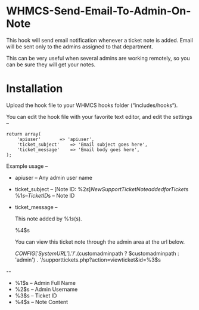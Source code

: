 # WHMCS-Send-Email-To-Admin-On-Note

This hook will send email notification whenever a ticket note is added. Email will be sent only to the admins assigned to that department.

This can be very useful when several admins are working remotely, so you can be sure they will get your notes.

# Installation

Upload the hook file to your WHMCS hooks folder (“includes/hooks“).

You can edit the hook file with your favorite text editor, and edit the settings –

	return array(
		'apiuser' 		=> 'apiuser',
		'ticket_subject' 	=> 'Email subject goes here',
		'ticket_message'	=> 'Email body goes here',
	);
  
  Example usage –

* apiuser – Any admin user name
* ticket_subject – [Note ID: %2$s] New Support Ticket Note added for Ticket %1$s
%1$s – Ticket ID
%2$s – Note ID
* ticket_message –

  This note added by %1$s (%2$s).

  %4$s

  You can view this ticket note through the admin area at the url below.

  $CONFIG['SystemURL'] . '/' . ($customadminpath ? $customadminpath : 'admin') .
 '/supporttickets.php?action=viewticket&id=%3$s
 
 --
* %1$s – Admin Full Name
* %2$s – Admin Username
* %3$s – Ticket ID
* %4$s – Note Content
